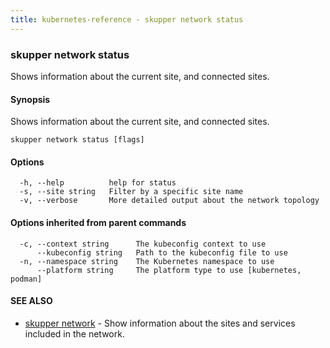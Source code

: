 ```yaml
---
title: kubernetes-reference - skupper network status
---
```

### skupper network status

Shows information about the current site, and connected sites.

#### Synopsis

Shows information about the current site, and connected sites.

```
skupper network status [flags]
```

#### Options

```
  -h, --help          help for status
  -s, --site string   Filter by a specific site name
  -v, --verbose       More detailed output about the network topology
```

#### Options inherited from parent commands

```
  -c, --context string      The kubeconfig context to use
      --kubeconfig string   Path to the kubeconfig file to use
  -n, --namespace string    The Kubernetes namespace to use
      --platform string     The platform type to use [kubernetes, podman]
```

#### SEE ALSO

* [skupper network](skupper_network.html)	 - Show information about the sites and services included in the network.

<!-- ###### Auto generated by spf13/cobra on 25-Jan-2024
 -->